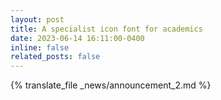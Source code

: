 ```yaml
---
layout: post
title: A specialist icon font for academics
date: 2023-06-14 16:11:00-0400
inline: false
related_posts: false
---
```


{% translate_file _news/announcement_2.md %}